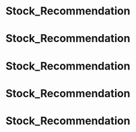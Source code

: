 # Stock_Recommendation
# Stock_Recommendation
# Stock_Recommendation
# Stock_Recommendation
# Stock_Recommendation
